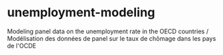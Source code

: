 # unemployment-modeling
Modeling panel data on the unemployment rate in the OECD countries / Modélisation des données de panel sur le taux de chômage dans les pays de l'OCDE
